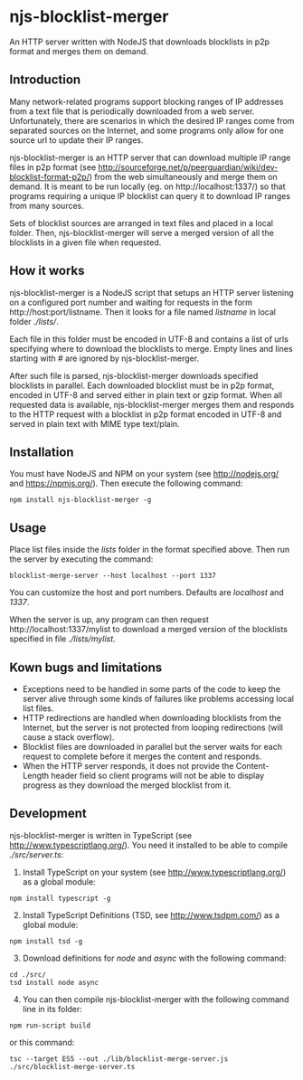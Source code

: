 njs-blocklist-merger
====================

An HTTP server written with NodeJS that downloads blocklists in p2p format and merges them on demand.

Introduction
------------

Many network-related programs support blocking ranges of IP addresses from a text file that is periodically downloaded from a web server. Unfortunately, there are scenarios in which the desired IP ranges come from separated sources on the Internet, and some programs only allow for one source url to update their IP ranges.

njs-blocklist-merger is an HTTP server that can download multiple IP range files in p2p format (see http://sourceforge.net/p/peerguardian/wiki/dev-blocklist-format-p2p/) from the web simultaneously and merge them on demand. It is meant to be run locally (eg. on http://localhost:1337/) so that programs requiring a unique IP blocklist can query it to download IP ranges from many sources.

Sets of blocklist sources are arranged in text files and placed in a local folder. Then, njs-blocklist-merger will serve a merged version of all the blocklists in a given file when requested.

How it works
------------

njs-blocklist-merger is a NodeJS script that setups an HTTP server listening on a configured port number and waiting for requests in the form http://host:port/listname. Then it looks for a file named _listname_ in local folder _./lists/_. 

Each file in this folder must be encoded in UTF-8 and contains a list of urls specifying where to download the blocklists to merge. Empty lines and lines starting with # are ignored by njs-blocklist-merger.

After such file is parsed, njs-blocklist-merger downloads specified blocklists in parallel. Each downloaded blocklist must be in p2p format, encoded in UTF-8 and served either in plain text or gzip format. When all requested data is available, njs-blocklist-merger merges them and responds to the HTTP request with a blocklist in p2p format encoded in UTF-8 and served in plain text with MIME type text/plain.

Installation
------------

You must have NodeJS and NPM on your system (see http://nodejs.org/ and https://npmjs.org/). Then execute the following command:

````````
npm install njs-blocklist-merger -g
````````

Usage
-----

Place list files inside the _lists_ folder in the format specified above. Then run the server by executing the command:
````````
blocklist-merge-server --host localhost --port 1337
````````

You can customize the host and port numbers. Defaults are _localhost_ and _1337_.

When the server is up, any program can then request http://localhost:1337/mylist to download a merged version of the blocklists specified in file _./lists/mylist_.

Kown bugs and limitations
-------------------------

* Exceptions need to be handled in some parts of the code to keep the server alive through some kinds of failures like problems accessing local list files.
* HTTP redirections are handled when downloading blocklists from the Internet, but the server is not protected from looping redirections (will cause a stack overflow).
* Blocklist files are downloaded in parallel but the server waits for each request to complete before it merges the content and responds.
* When the HTTP server responds, it does not provide the Content-Length header field so client programs will not be able to display progress as they download the merged blocklist from it.

Development
-----------

njs-blocklist-merger is written in TypeScript (see http://www.typescriptlang.org/). You need it installed to be able to compile _./src/server.ts_:

1. Install TypeScript on your system (see http://www.typescriptlang.org/) as a global module:
````````
npm install typescript -g
````````
2. Install TypeScript Definitions (TSD, see http://www.tsdpm.com/) as a global module:
````````
npm install tsd -g
````````
3. Download definitions for _node_ and _async_ with the following command:
````````
cd ./src/
tsd install node async
````````
4. You can then compile njs-blocklist-merger with the following command line in its folder:
````
npm run-script build
````
or this command:
````
tsc --target ES5 --out ./lib/blocklist-merge-server.js ./src/blocklist-merge-server.ts
````

